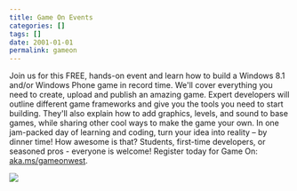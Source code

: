 ```yaml
---
title: Game On Events
categories: []
tags: []
date: 2001-01-01
permalink: gameon
---
```


Join us for this FREE, hands-on event and learn how to build a Windows 8.1 and/or Windows Phone game in record time. We'll cover everything you need to create, upload and publish an amazing game. Expert developers will outline different game frameworks and give you the tools you need to start building. They'll also explain how to add graphics, levels, and sound to base games, while sharing other cool ways to make the game your own. In one jam-packed day of learning and coding, turn your idea into reality &ndash; by dinner time! How awesome is that? Students, first-time developers, or seasoned pros - everyone is welcome! Register today for Game On: [aka.ms/gameonwest](http://aka.ms/gameonwest). 
<!-- more -->

![](/files/gameon_01.png)